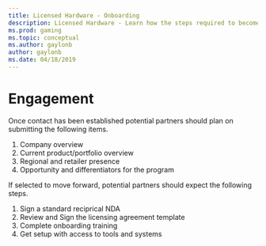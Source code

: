 ```yaml
---
title: Licensed Hardware - Onboarding
description: Licensed Hardware - Learn how the steps required to become a Licensed Hardware Partner
ms.prod: gaming
ms.topic: conceptual
ms.author: gaylonb
author: gaylonb
ms.date: 04/18/2019
---
```


# Engagement

Once contact has been established potential partners should plan on submitting the following items.

1. Company overview
1. Current product/portfolio overview
1. Regional and retailer presence
1. Opportunity and differentiators for the program

If selected to move forward, potential partners should expect the following steps.

1. Sign a standard reciprical NDA
1. Review and Sign the licensing agreement template
1. Complete onboarding training
1. Get setup with access to tools and systems

